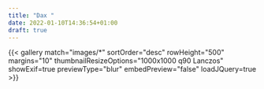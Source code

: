```yaml
---
title: "Dax "
date: 2022-01-10T14:36:54+01:00
draft: true
---
```


{{< gallery match="images/*" sortOrder="desc" rowHeight="500" margins="10" thumbnailResizeOptions="1000x1000 q90 Lanczos" showExif=true previewType="blur" embedPreview="false" loadJQuery=true >}}
